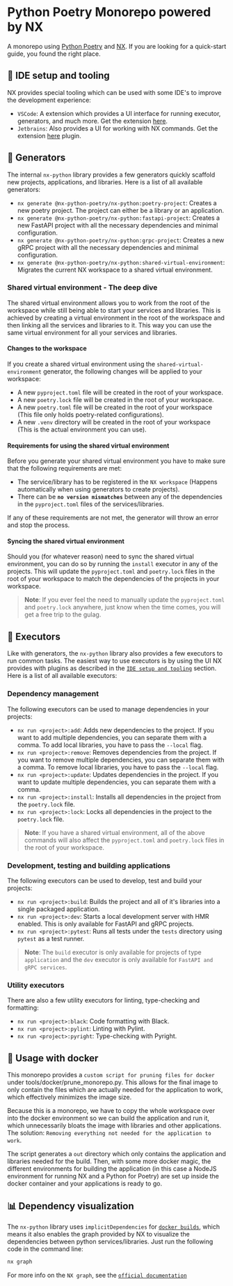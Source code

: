 # Python Poetry Monorepo powered by NX
A monorepo using [Python Poetry](https://python-poetry.org/) and [NX](https://nx.dev/). If you are looking for a quick-start guide, you found the right place.


## 🔧 IDE setup and tooling <a name="ide-setup-and-tooling"></a>
NX provides special tooling which can be used with some IDE's to improve the development experience:

- `VSCode`: A extension which provides a UI interface for running executor, generators, and much more. Get the extension [here](https://marketplace.visualstudio.com/items?itemName=nrwl.angular-console).
- `Jetbrains`: Also provides a UI for working with NX commands. Get the extension [here](https://plugins.jetbrains.com/plugin/21060-nx-console) plugin.


## 🚀 Generators
The internal `nx-python` library provides a few generators quickly scaffold new projects, applications, and libraries. Here is a list of all available generators:

- `nx generate @nx-python-poetry/nx-python:poetry-project`: Creates a new poetry project. The project can either be a library or an application.
- `nx generate @nx-python-poetry/nx-python:fastapi-project`: Creates a new FastAPI project with all the necessary dependencies and minimal configuration.
- `nx generate @nx-python-poetry/nx-python:grpc-project`: Creates a new gRPC project with all the necessary dependencies and minimal configuration.
- `nx generate @nx-python-poetry/nx-python:shared-virtual-environment`: Migrates the current NX workspace to a shared virtual environment.


### Shared virtual environment - The deep dive
The shared virtual environment allows you to work from the root of the workspace while still being able to start your services and libraries. This is achieved by creating a virtual environment in the root of the workspace and then linking all the services and libraries to it. This way you can use the same virtual environment for all your services and libraries.

#### Changes to the workspace
If you create a shared virtual environment using the `shared-virtual-environment` generator, the following changes will be applied to your workspace:

- A new `pyproject.toml` file will be created in the root of your workspace.
- A new `poetry.lock` file will be created in the root of your workspace.
- A new `poetry.toml` file will be created in the root of your workspace (This file only holds poetry-related configurations).
- A new `.venv` directory will be created in the root of your workspace (This is the actual environment you can use).


#### Requirements for using the shared virtual environment
Before you generate your shared virtual environment you have to make sure that the following requirements are met:
- The service/library has to be registered in the `NX workspace` (Happens automatically when using generators to create projects).
- There can be **`no version mismatches`** between any of the dependencies in the `pyproject.toml` files of the services/libraries.

If any of these requirements are not met, the generator will throw an error and stop the process.


#### Syncing the shared virtual environment
Should you (for whatever reason) need to sync the shared virtual environment, you can do so by running the `install` executor in any of the projects. This will update the `pyproject.toml` and `poetry.lock` files in the root of your workspace to match the dependencies of the projects in your workspace.

> **Note**: If you ever feel the need to manually update the `pyproject.toml` and `poetry.lock` anywhere, just know when the time comes, you will get a free trip to the gulag.


## 📜 Executors
Like with generators, the `nx-python` library also provides a few executors to run common tasks. The easiest way to use executors is by using the UI NX provides with plugins as described in the [`IDE setup and tooling`](#ide-setup-and-tooling) section. Here is a list of all available executors:


### Dependency management
The following executors can be used to manage dependencies in your projects:

- `nx run <project>:add`: Adds new dependencies to the project. If you want to add multiple dependencies, you can separate them with a comma. To add local libraries, you have to pass the `--local` flag.
- `nx run <project>:remove`: Removes dependencies from the project. If you want to remove multiple dependencies, you can separate them with a comma. To remove local libraries, you have to pass the `--local` flag.
- `nx run <project>:update`: Updates dependencies in the project. If you want to update multiple dependencies, you can separate them with a comma.
- `nx run <project>:install`: Installs all dependencies in the project from the `poetry.lock` file.
- `nx run <project>:lock`: Locks all dependencies in the project to the `poetry.lock` file.

> **Note**: If you have a shared virtual environment, all of the above commands will also affect the `pyproject.toml` and `poetry.lock` files in the root of your workspace.


### Development, testing and building applications
The following executors can be used to develop, test and build your projects:

- `nx run <project>:build`: Builds the project and all of it's libraries into a single packaged application.
- `nx run <project>:dev`: Starts a local development server with HMR enabled. This is only available for FastAPI and gRPC projects.
- `nx run <project>:pytest`: Runs all tests under the `tests` directory using `pytest` as a test runner.

> **Note**: The `build` executor is only available for projects of type `application` and the `dev` executor is only available for `FastAPI and gRPC services`.


### Utility executors
There are also a few utility executors for linting, type-checking and formatting:

- `nx run <project>:black`: Code formatting with Black.
- `nx run <project>:pylint`: Linting with Pylint.
- `nx run <project>:pyright`: Type-checking with Pyright.


## 🐳 Usage with docker <a name="usage-with-docker"></a>
This monorepo provides a `custom script for pruning files for docker` under tools/docker/prune_monorepo.py. This allows for the final image to only contain the files which are actually needed for the application to work, which effectively minimizes the image size.

Because this is a monorepo, we have to copy the whole workspace over into the docker environment so we can build the application and run it, which unnecessarily bloats the image with libraries and other applications. The solution: `Removing everything not needed for the application to work`.

The script generates a `out` directory which only contains the application and libraries needed for the build. Then, with some more docker magic, the different environments for building the application (in this case a NodeJS environment for running NX and a Python for Poetry) are set up inside the docker container and your applications is ready to go.


## 📊 Dependency visualization
The `nx-python` library uses `implicitDependencies` for [`docker builds`](#usage-with-docker), which means it also enables the graph provided by NX to visualize the dependencies between python services/libraries. Just run the following code in the command line:

```bash
nx graph
```

For more info on the `NX graph`, see the [`official documentation`](https://nx.dev/core-features/explore-graph#explore-the-graph)
